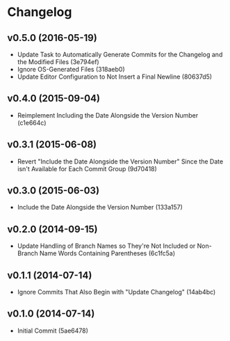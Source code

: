 Changelog
=========

v0.5.0 (2016-05-19)
-------------------
- Update Task to Automatically Generate Commits for the Changelog and the Modified Files (3e794ef)
- Ignore OS-Generated Files (318aeb0)
- Update Editor Configuration to Not Insert a Final Newline (80637d5)

v0.4.0 (2015-09-04)
-------------------
- Reimplement Including the Date Alongside the Version Number (c1e664c)

v0.3.1 (2015-06-08)
-------------------
- Revert "Include the Date Alongside the Version Number" Since the Date isn't Available for Each Commit Group (9d70418)

v0.3.0 (2015-06-03)
-------------------
- Include the Date Alongside the Version Number (133a157)

v0.2.0 (2014-09-15)
-------------------
- Update Handling of Branch Names so They're Not Included or Non-Branch Name Words Containing Parentheses (6c1fc5a)

v0.1.1 (2014-07-14)
-------------------
- Ignore Commits That Also Begin with "Update Changelog" (14ab4bc)

v0.1.0 (2014-07-14)
-------------------
- Initial Commit (5ae6478)